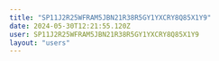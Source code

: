 ```yaml
---
title: "SP11J2R25WFRAM5JBN21R38R5GY1YXCRY8Q85X1Y9"
date: 2024-05-30T12:21:55.120Z
user: SP11J2R25WFRAM5JBN21R38R5GY1YXCRY8Q85X1Y9
layout: "users"
---
```

    